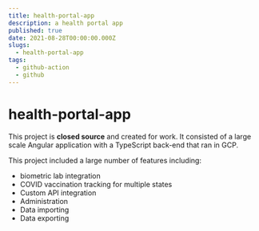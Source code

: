 ```yaml
---
title: health-portal-app
description: a health portal app
published: true
date: 2021-08-28T00:00:00.000Z
slugs:
  - health-portal-app
tags:
  - github-action
  - github
---
```


# health-portal-app

This project is **closed source** and created for work. It consisted of
a large scale Angular application with a TypeScript back-end that ran in GCP.

This project included a large number of features including:

- biometric lab integration
- COVID vaccination tracking for multiple states
- Custom API integration
- Administration
- Data importing
- Data exporting
